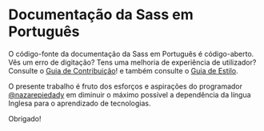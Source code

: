 # Documentação da Sass em Português

O código-fonte da documentação da Sass em Português é código-aberto. Vês um erro de digitação? Tens uma melhoria de experiência de utilizador? Consulte o [Guia de Contribuição][contrib]! e também consulte o [Guia de Estilo][sg].

O presente trabalho é fruto dos esforços e aspirações do programador [@nazarepiedady](@nazarepiedady) em diminuir o máximo possível a dependência da língua Inglesa para o aprendizado de tecnologias.

Obrigado!

[contrib]: https://github.com/sass/sass-site/blob/main/CONTRIBUTING.md
[sg]:      http://sass-lang.com/styleguide
